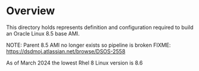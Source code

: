 # Overview
This directory holds represents definition and configuration required to build an Oracle Linux 8.5 base AMI.

NOTE: Parent 8.5 AMI no longer exists so pipeline is broken
FIXME: https://dsdmoj.atlassian.net/browse/DSOS-2558

As of March 2024 the lowest Rhel 8 Linux version is 8.6

